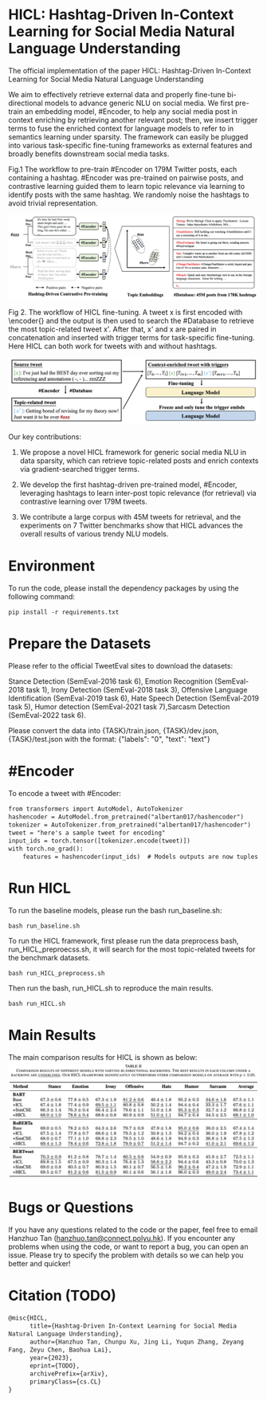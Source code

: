 # HICL: Hashtag-Driven In-Context Learning for Social Media Natural Language Understanding
The official implementation of the paper HICL: Hashtag-Driven In-Context Learning for Social Media Natural Language Understanding

We aim to effectively retrieve external data and properly fine-tune bi-directional models to advance generic NLU on social media. 
We first pre-train an embedding model, #Encoder, to help any social media post in context enriching by retrieving another relevant post; then, we insert trigger terms to fuse the enriched context for language models to refer to in semantics learning under sparsity. 
The framework can easily be plugged into various task-specific fine-tuning frameworks as external features and broadly benefits downstream social media tasks.

Fig.1 The workflow to pre-train #Encoder on 179M Twitter posts, each containing a hashtag. 
#Encoder was pre-trained on pairwise posts, and contrastive learning guided them to learn topic relevance via learning to identify posts with the same hashtag.
We randomly noise the hashtags to avoid trivial representation.

![Alt text](figure/encoder-train.png)

Fig 2. The workflow of HICL fine-tuning.
A tweet x is first encoded with \encoder{} and the output is then used to search the #Database to retrieve the most topic-related tweet x'. 
After that, x' and x are paired in concatenation and inserted with trigger terms for task-specific fine-tuning. 
Here HICL can both work for tweets with and without hashtags.

![Alt text](figure/HICL.png)

Our key contributions:
1. We propose a novel HICL framework for generic social media NLU in data sparsity, which can retrieve topic-related posts and enrich contexts via gradient-searched trigger terms.

2. We develop the first hashtag-driven pre-trained model, #Encoder, leveraging hashtags to learn inter-post topic relevance (for retrieval) via contrastive learning over 179M tweets.

3. We contribute a large corpus with 45M tweets for retrieval, and the experiments on 7 Twitter benchmarks show that HICL advances the overall results of various trendy NLU models.

# Environment
To run the code, please install the dependency packages by using the following command:
```
pip install -r requirements.txt
```
# Prepare the Datasets
Please refer to the official TweetEval sites to download the datasets:

Stance Detection (SemEval-2016 task 6), Emotion Recognition (SemEval-2018 task 1), Irony Detection (SemEval-2018 task 3), Offensive Language Identification (SemEval-2019 task 6), Hate Speech Detection (SemEval-2019 task 5), Humor detection (SemEval-2021 task 7),Sarcasm Detection (SemEval-2022 task 6).

Please convert the data into {TASK}/train.json, {TASK}/dev.json, {TASK}/test.json with the format: {"labels": "0", "text": "text"}

# #Encoder
To encode a tweet with #Encoder:
```
from transformers import AutoModel, AutoTokenizer 
hashencoder = AutoModel.from_pretrained("albertan017/hashencoder")
tokenizer = AutoTokenizer.from_pretrained("albertan017/hashencoder")
tweet = "here's a sample tweet for encoding"
input_ids = torch.tensor([tokenizer.encode(tweet)])
with torch.no_grad():
    features = hashencoder(input_ids)  # Models outputs are now tuples
```

# Run HICL
To run the baseline models, please run the bash run_baseline.sh:
```
bash run_baseline.sh
```

To run the HICL framework, first please run the data preprocess bash, run_HICL_preproecss.sh, it will search for the most topic-related tweets for the benchmark datasets.
```
bash run_HICL_preprocess.sh
```

Then run the bash, run_HICL.sh to reproduce the main results.
```
bash run_HICL.sh
```

# Main Results
The main comparison results for HICL is shown as below:
![Alt text](figure/main_results.png)

# Bugs or Questions
If you have any questions related to the code or the paper, feel free to email Hanzhuo Tan (hanzhuo.tan@connect.polyu.hk). If you encounter any problems when using the code, or want to report a bug, you can open an issue. Please try to specify the problem with details so we can help you better and quicker!

# Citation (TODO)
```
@misc{HICL,
      title={Hashtag-Driven In-Context Learning for Social Media Natural Language Understanding}, 
      author={Hanzhuo Tan, Chunpu Xu, Jing Li, Yuqun Zhang, Zeyang Fang, Zeyu Chen, Baohua Lai},
      year={2023},
      eprint={TODO},
      archivePrefix={arXiv},
      primaryClass={cs.CL}
}
```



